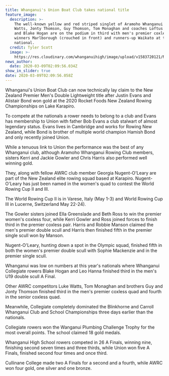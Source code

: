 ```yaml
---
title: Whanganui's Union Boat Club takes national title
feature_image:
  description: >-
    The well-known yellow and red striped singlet of Aramoho Whanganui crew Luke
    Watts, Jonty Thomson, Guy Thomson, Tom Monaghan and coaches Loftus Stanford
    and Blake Hogan are on the podium in third with men's premier coxless quad
    winners Marlborough (crouched in front) and runners-up Waikato at the
    national.
  credit: Tyler Scott
  image: >-
    https://res.cloudinary.com/whanganuihigh/image/upload/v1583720121/News/Chron-5.3.20-Union-Boat-Club.jpg
news_author:
  date: 2020-03-09T02:09:56.034Z
show_in_slider: true
date: 2020-03-09T02:09:56.058Z
---
```

Whanganui's Union Boat Club can now technically lay claim to the New Zealand Premier Men's Double Lightweight title after Justin Evans and Alistair Bond won gold at the 2020 Rocket Foods New Zealand Rowing Championships on Lake Karapiro.

To compete at the nationals a rower needs to belong to a club and Evans has membership to Union with father Bob Evans a club stalwart of almost legendary status. Evans lives in Cambridge and works for Rowing New Zealand, while Bond is brother of multiple world champion Hamish Bond and only recently joined Union.

While a tenuous link to Union the performance was the best of any Whanganui club, although Aramoho Whanganui Rowing Club members, sisters Kerri and Jackie Gowler and Chris Harris also performed well winning gold.

They, along with fellow AWRC club member Georgia Nugent-O'Leary are part of the New Zealand elite rowing squad based at Karapiro. Nugent-O'Leary has just been named in the women's quad to contest the World Rowing Cup II and III.

The World Rowing Cup II is in Varese, Italy (May 1-3) and World Rowing Cup III in Lucerne, Switzerland May 22-24).

The Gowler sisters joined Ella Greenslade and Beth Ross to win the premier women's coxless four, while Kerri Gowler and Ross joined forces to finish third in the premier coxless pair. Harris and Robbie Manson claimed the men's premier double scull and Harris then finished fifth in the premier single scull won by Manson.

Nugent-O'Leary, hunting down a spot in the Olympic squad, finished fifth in both the women's premier double scull with Sophie Mackenzie and in the premier single scull.

Whanganui was low on numbers at this year's nationals where Whanganui Collegiate rowers Blake Hogan and Leo Hanna finished third in the men's U19 double scull A Final.

Other AWRC competitors Luke Watts, Tom Monaghan and brothers Guy and Jonty Thomson finished third in the men's premier coxless quad and fourth in the senior coxless quad.

Meanwhile, Collegiate completely dominated the Blinkhorne and Carroll Whanganui Club and School Championships three days earlier than the nationals.

Collegiate rowers won the Wanganui Plumbing Challenge Trophy for the most overall points. The school claimed 18 gold medals.

Whanganui High School rowers competed in 26 A Finals, winning nine, finishing second seven times and three thirds, while Union won five A Finals, finished second four times and once third.

Cullinane College made two A Finals for a second and a fourth, while AWRC won four gold, one silver and one bronze.


